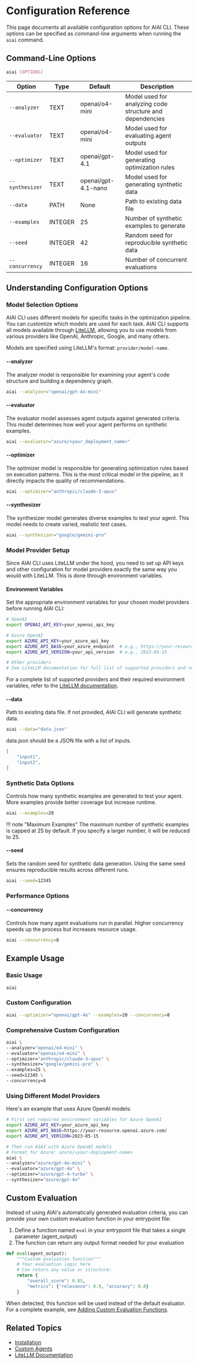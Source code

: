 # Configuration Reference

This page documents all available configuration options for AIAI CLI. These options can be specified as command-line arguments when running the `aiai` command.

## Command-Line Options

```bash
aiai [OPTIONS]
```

| Option          | Type    | Default             | Description                                              |
| --------------- | ------- | ------------------- | -------------------------------------------------------- |
| `--analyzer`    | TEXT    | openai/o4-mini      | Model used for analyzing code structure and dependencies |
| `--evaluator`   | TEXT    | openai/o4-mini      | Model used for evaluating agent outputs                  |
| `--optimizer`   | TEXT    | openai/gpt-4.1      | Model used for generating optimization rules             |
| `--synthesizer` | TEXT    | openai/gpt-4.1-nano | Model used for generating synthetic data                 |
| `--data`        | PATH    | None                | Path to existing data file                               |
| `--examples`    | INTEGER | 25                  | Number of synthetic examples to generate                 |
| `--seed`        | INTEGER | 42                  | Random seed for reproducible synthetic data              |
| `--concurrency` | INTEGER | 16                  | Number of concurrent evaluations                         |

## Understanding Configuration Options

### Model Selection Options

AIAI CLI uses different models for specific tasks in the optimization pipeline. You can customize which models are used for each task. AIAI CLI supports all models available through [LiteLLM](https://docs.litellm.ai/docs/providers), allowing you to use models from various providers like OpenAI, Anthropic, Google, and many others.

Models are specified using LiteLLM's format: `provider/model-name`.

#### --analyzer

The analyzer model is responsible for examining your agent's code structure and building a dependency graph.

```bash
aiai --analyzer="openai/gpt-4o-mini"
```

#### --evaluator

The evaluator model assesses agent outputs against generated criteria. This model determines how well your agent performs on synthetic examples.

```bash
aiai --evaluator="azure/<your_deployment_name>"
```

#### --optimizer

The optimizer model is responsible for generating optimization rules based on execution patterns. This is the most critical model in the pipeline, as it directly impacts the quality of recommendations.

```bash
aiai --optimizer="anthropic/claude-3-opus"
```

#### --synthesizer

The synthesizer model generates diverse examples to test your agent. This model needs to create varied, realistic test cases.

```bash
aiai --synthesizer="google/gemini-pro"
```

### Model Provider Setup

Since AIAI CLI uses LiteLLM under the hood, you need to set up API keys and other configuration for model providers exactly the same way you would with LiteLLM. This is done through environment variables.

#### Environment Variables

Set the appropriate environment variables for your chosen model providers before running AIAI CLI:

```bash
# OpenAI
export OPENAI_API_KEY=your_openai_api_key

# Azure OpenAI
export AZURE_API_KEY=your_azure_api_key
export AZURE_API_BASE=your_azure_endpoint  # e.g., https://your-resource.openai.azure.com/
export AZURE_API_VERSION=your_api_version  # e.g., 2023-05-15

# Other providers
# See LiteLLM documentation for full list of supported providers and required environment variables
```

For a complete list of supported providers and their required environment variables, refer to the [LiteLLM documentation](https://docs.litellm.ai/docs/providers).

#### --data

Path to existing data file. If not provided, AIAI CLI will generate synthetic data.

```bash
aiai --data="data.json"
```

data.json should be a JSON file with a list of inputs.

```json
[
    "input1",
    "input2",
]
```

### Synthetic Data Options

Controls how many synthetic examples are generated to test your agent. More examples provide better coverage but increase runtime.

```bash
aiai --examples=20
```

!!! note "Maximum Examples"
    The maximum number of synthetic examples is capped at 25 by default. If you specify a larger number, it will be reduced to 25.

#### --seed

Sets the random seed for synthetic data generation. Using the same seed ensures reproducible results across different runs.

```bash
aiai --seed=12345
```

### Performance Options

#### --concurrency

Controls how many agent evaluations run in parallel. Higher concurrency speeds up the process but increases resource usage.

```bash
aiai --concurrency=8
```

## Example Usage

### Basic Usage

```bash
aiai
```

### Custom Configuration

```bash
aiai --optimizer="openai/gpt-4o" --examples=20 --concurrency=8
```

### Comprehensive Custom Configuration

```bash
aiai \
--analyzer="openai/o4-mini" \
--evaluator="openai/o4-mini" \
--optimizer="anthropic/claude-3-opus" \
--synthesizer="google/gemini-pro" \
--examples=25 \
--seed=12345 \
--concurrency=8
```

### Using Different Model Providers

Here's an example that uses Azure OpenAI models:

```bash
# First set required environment variables for Azure OpenAI
export AZURE_API_KEY=your_azure_api_key
export AZURE_API_BASE=https://your-resource.openai.azure.com/
export AZURE_API_VERSION=2023-05-15

# Then run AIAI with Azure OpenAI models
# Format for Azure: azure/<your-deployment-name>
aiai \
--analyzer="azure/gpt-4o-mini" \
--evaluator="azure/gpt-4o" \
--optimizer="azure/gpt-4-turbo" \
--synthesizer="azure/gpt-4o"
```

## Custom Evaluation

Instead of using AIAI's automatically generated evaluation criteria, you can provide your own custom evaluation function in your entrypoint file:


1. Define a function named `eval` in your entrypoint file that takes a single parameter (agent_output)
2. The function can return any output format needed for your evaluation


```python
def eval(agent_output):
    """Custom evaluation function"""
    # Your evaluation logic here
    # Can return any value or structure:
    return {
        "overall_score": 0.85,
        "metrics": {"relevance": 0.9, "accuracy": 0.8}
    }
```

When detected, this function will be used instead of the default evaluator. For a complete example, see [Adding Custom Evaluation Functions](../examples/custom-agents.md#adding-custom-evaluation-functions).

## Related Topics

- [Installation](../getting-started/getting-started.md)
- [Custom Agents](../examples/custom-agents.md)
- [LiteLLM Documentation](https://docs.litellm.ai/docs/)
